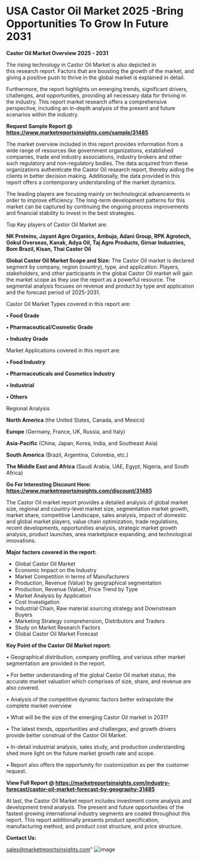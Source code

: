  # USA Castor Oil Market 2025 -Bring Opportunities To Grow In Future 2031

<Strong> Castor Oil Market Overview 2025 - 2031</strong>

The rising technology in Castor Oil Market is also depicted in this research report. Factors that are boosting the growth of the market, and giving a positive push to thrive in the global market is explained in detail.

Furthermore, the report highlights on emerging trends, significant drivers, challenges, and opportunities, providing all necessary data for thriving in the industry. This report market research offers a comprehensive perspective, including an in-depth analysis of the present and future scenarios within the industry.

<strong>Request Sample Report @ <a href=https://www.marketreportsinsights.com/sample/31485>https://www.marketreportsinsights.com/sample/31485</a></strong>

The market overview included in this report provides information from a wide range of resources like government organizations, established companies, trade and industry associations, industry brokers and other such regulatory and non-regulatory bodies. The data acquired from these organizations authenticate the Castor Oil research report, thereby aiding the clients in better decision making. Additionally, the data provided in this report offers a contemporary understanding of the market dynamics.

The leading players are focusing mainly on technological advancements in order to improve efficiency. The long-term development patterns for this market can be captured by continuing the ongoing process improvements and financial stability to invest in the best strategies.

Top Key players of Castor Oil Market are:

<strong>NK Proteins, Jayant Agro Organics, Ambuja, Adani Group, RPK Agrotech, Gokul Overseas, Kanak, Adya Oil, Taj Agro Products, Girnar Industries, Bom Brazil, Kisan, Thai Castor Oil</strong>

<strong><b>Global Castor Oil Market Scope and Size:</b></strong>
The Castor Oil market is declared segment by company, region (country), type, and application. Players, stakeholders, and other participants in the global Castor Oil market will gain the market scope as they use the report as a powerful resource. The segmental analysis focuses on revenue and product by type and application and the forecast period of 2025-2031.

Castor Oil Market Types covered in this report are:

<strong>• Food Grade

• Pharmaceutical/Cosmetic Grade

• Industry Grade</strong>

Market Applications covered in this report are:

<strong>• Food Industry

• Pharmaceuticals and Cosmetics Industry

• Industrial

• Others</strong> 

Regional Analysis

<strong>North America</strong> (the United States, Canada, and Mexico)

<strong>Europe</strong> (Germany, France, UK, Russia, and Italy)

<strong>Asia-Pacific</strong> (China, Japan, Korea, India, and Southeast Asia)

<strong>South America</strong> (Brazil, Argentina, Colombia, etc.)

<strong>The Middle East and Africa</strong> (Saudi Arabia, UAE, Egypt, Nigeria, and South Africa)

<strong>Go For Interesting Discount Here: <a href=https://www.marketreportsinsights.com/discount/31485>https://www.marketreportsinsights.com/discount/31485</a></strong>

The Castor Oil market report provides a detailed analysis of global market size, regional and country-level market size, segmentation market growth, market share, competitive Landscape, sales analysis, impact of domestic and global market players, value chain optimization, trade regulations, recent developments, opportunities analysis, strategic market growth analysis, product launches, area marketplace expanding, and technological innovations.

<strong><b>Major factors covered in the report:</b></strong>
<ul>
  <li>Global Castor Oil Market </li>
  <li>Economic Impact on the Industry</li>
  <li>Market Competition in terms of Manufacturers</li>
  <li>Production, Revenue (Value) by geographical segmentation</li>
  <li>Production, Revenue (Value), Price Trend by Type</li>
  <li>Market Analysis by Application</li>
  <li>Cost Investigation</li>
  <li>Industrial Chain, Raw material sourcing strategy and Downstream Buyers</li>
  <li>Marketing Strategy comprehension, Distributors and Traders</li>
  <li>Study on Market Research Factors</li>
  <li>Global Castor Oil Market Forecast</li>
</ul>

<strong><b>Key Point of the Castor Oil Market report:</b></strong>

• Geographical distribution, company profiling, and various other market segmentation are provided in the report.

• For better understanding of the global Castor Oil market status, the accurate market valuation which comprises of size, share, and revenue are also covered.

• Analysis of the competitive dynamic factors better extrapolate the complete market overview

• What will be the size of the emerging Castor Oil market in 2031?

• The latest trends, opportunities and challenges, and growth drivers provide better construal of the Castor Oil Market.

• In-detail industrial analysis, sales study, and production understanding shed more light on the future market growth rate and scope.

• Report also offers the opportunity for customization as per the customer request.

<strong><b>View Full Report @ <a href=https://marketreportsinsights.com/industry-forecast/castor-oil-market-forecast-by-geography-31485>https://marketreportsinsights.com/industry-forecast/castor-oil-market-forecast-by-geography-31485</a></b></strong>


At last, the Castor Oil Market report includes investment come analysis and development trend analysis. The present and future opportunities of the fastest growing international industry segments are coated throughout this report. This report additionally presents product specification, manufacturing method, and product cost structure, and price structure.

<strong>Contact Us:</strong>

sales@marketreportsinsights.com"
![image](https://github.com/user-attachments/assets/9dc15e0d-72bc-4a1b-b7fd-3fbf3591a114)
